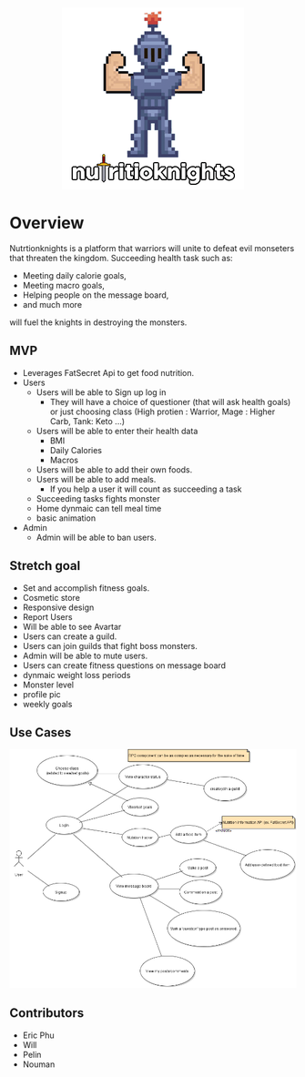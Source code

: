 
<p align="center">
<img src=img/logobetter.png/>
  </p>

# Overview

Nutrtionknights is a platform that warriors will unite to defeat evil monseters that threaten the kingdom.
Succeeding health task such as: 
- Meeting daily calorie goals, 
- Meeting macro goals,
- Helping people on the message board,
- and much more

will fuel the knights in destroying the monsters.

## MVP

- Leverages FatSecret Api to get food nutrition.
- Users
  - Users will be able to Sign up log in
    - They will have a choice of questioner (that will ask health goals) or just choosing class (High protien : Warrior, Mage : Higher Carb, Tank: Keto ...)
  - Users will be able to enter their health data
    - BMI
    - Daily Calories
    - Macros
  - Users will be able to add their own foods.
  - Users will be able to add meals.
    - If you help a user it will count as succeeding a task
  - Succeeding tasks fights monster
  - Home dynmaic can tell meal time
  - basic animation
- Admin
  - Admin will be able to ban users.
## Stretch goal
 - Set and accomplish fitness goals.
- Cosmetic store
- Responsive design
- Report Users
- Will be able to see Avartar
- Users can create a guild.
- Users can join guilds that fight boss monsters.
- Admin will be able to mute users.
- Users can create fitness questions on message board
- dynmaic weight loss periods
- Monster level
- profile pic
- weekly goals

## Use Cases
![](img/nutritioknights_user_use_cases.png)

## Contributors
- Eric Phu
- Will
- Pelin
- Nouman

